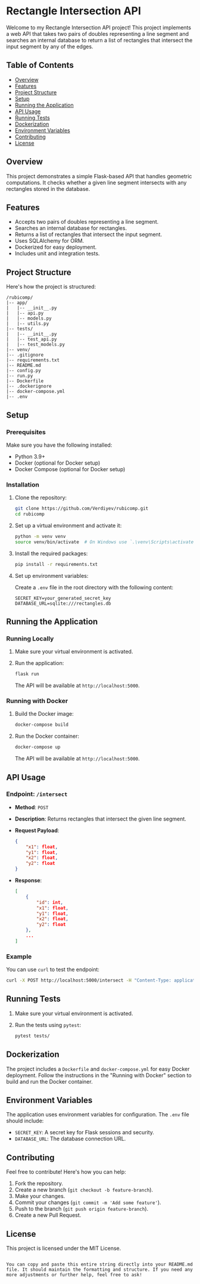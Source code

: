 # Rectangle Intersection API

Welcome to my Rectangle Intersection API project! This project implements a web API that takes two pairs of doubles representing a line segment and searches an internal database to return a list of rectangles that intersect the input segment by any of the edges.

## Table of Contents

- [Overview](#overview)
- [Features](#features)
- [Project Structure](#project-structure)
- [Setup](#setup)
- [Running the Application](#running-the-application)
- [API Usage](#api-usage)
- [Running Tests](#running-tests)
- [Dockerization](#dockerization)
- [Environment Variables](#environment-variables)
- [Contributing](#contributing)
- [License](#license)

## Overview

This project demonstrates a simple Flask-based API that handles geometric computations. It checks whether a given line segment intersects with any rectangles stored in the database.

## Features

- Accepts two pairs of doubles representing a line segment.
- Searches an internal database for rectangles.
- Returns a list of rectangles that intersect the input segment.
- Uses SQLAlchemy for ORM.
- Dockerized for easy deployment.
- Includes unit and integration tests.

## Project Structure

Here's how the project is structured:

```
/rubicomp/
|-- app/
|   |-- __init__.py
|   |-- api.py
|   |-- models.py
|   |-- utils.py
|-- tests/
|   |-- __init__.py
|   |-- test_api.py
|   |-- test_models.py
|-- venv/
|-- .gitignore
|-- requirements.txt
|-- README.md
|-- config.py
|-- run.py
|-- Dockerfile
|-- .dockerignore
|-- docker-compose.yml
|-- .env
```

## Setup

### Prerequisites

Make sure you have the following installed:

- Python 3.9+
- Docker (optional for Docker setup)
- Docker Compose (optional for Docker setup)

### Installation

1. Clone the repository:

   ```bash
   git clone https://github.com/Verdiyev/rubicomp.git
   cd rubicomp
   ```

2. Set up a virtual environment and activate it:

   ```bash
   python -m venv venv
   source venv/bin/activate  # On Windows use `.\venv\Scripts\activate`
   ```

3. Install the required packages:

   ```bash
   pip install -r requirements.txt
   ```

4. Set up environment variables:

   Create a `.env` file in the root directory with the following content:

   ```dotenv
   SECRET_KEY=your_generated_secret_key
   DATABASE_URL=sqlite:///rectangles.db
   ```

## Running the Application

### Running Locally

1. Make sure your virtual environment is activated.
2. Run the application:

   ```bash
   flask run
   ```

   The API will be available at `http://localhost:5000`.

### Running with Docker

1. Build the Docker image:

   ```bash
   docker-compose build
   ```

2. Run the Docker container:

   ```bash
   docker-compose up
   ```

   The API will be available at `http://localhost:5000`.

## API Usage

### Endpoint: `/intersect`

- **Method**: `POST`
- **Description**: Returns rectangles that intersect the given line segment.
- **Request Payload**:

  ```json
  {
      "x1": float,
      "y1": float,
      "x2": float,
      "y2": float
  }
  ```

- **Response**:

  ```json
  [
      {
          "id": int,
          "x1": float,
          "y1": float,
          "x2": float,
          "y2": float
      },
      ...
  ]
  ```

### Example

You can use `curl` to test the endpoint:

```bash
curl -X POST http://localhost:5000/intersect -H "Content-Type: application/json" -d '{"x1": 0, "y1": 0, "x2": 1, "y2": 1}'
```

## Running Tests

1. Make sure your virtual environment is activated.
2. Run the tests using `pytest`:

   ```bash
   pytest tests/
   ```

## Dockerization

The project includes a `Dockerfile` and `docker-compose.yml` for easy Docker deployment. Follow the instructions in the "Running with Docker" section to build and run the Docker container.

## Environment Variables

The application uses environment variables for configuration. The `.env` file should include:

- `SECRET_KEY`: A secret key for Flask sessions and security.
- `DATABASE_URL`: The database connection URL.

## Contributing

Feel free to contribute! Here's how you can help:

1. Fork the repository.
2. Create a new branch (`git checkout -b feature-branch`).
3. Make your changes.
4. Commit your changes (`git commit -m 'Add some feature'`).
5. Push to the branch (`git push origin feature-branch`).
6. Create a new Pull Request.

## License

This project is licensed under the MIT License.
```

You can copy and paste this entire string directly into your README.md file. It should maintain the formatting and structure. If you need any more adjustments or further help, feel free to ask!
